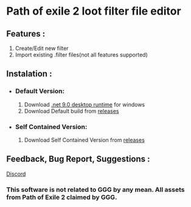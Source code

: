 # Path of exile 2 loot filter file editor

## Features :
1. Create/Edit new filter
2. Import existing .filter files(not all features supported)

## Instalation :
- ### Default Version:
    1. Download [.net 9.0 desktop runtime](https://dotnet.microsoft.com/en-us/download/dotnet/9.0) for windows
    2. Download Default build from [releases](https://github.com/Coldinthehead/FIlterDM/releases)
- ### Self Contained Version:
    1. Download Self Contained Version from [releases](https://github.com/Coldinthehead/FIlterDM/releases)

## Feedback, Bug Report, Suggestions : 
[Discord](https://discord.gg/eNpwSm52Ke)

### This software is not related to GGG by any mean. All assets from Path of Exile 2 claimed by GGG.